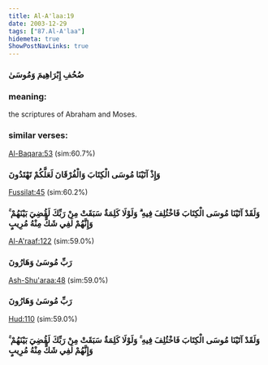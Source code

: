 ```yaml
---
title: Al-A'laa:19
date: 2003-12-29
tags: ["87.Al-A'laa"]
hidemeta: true 
ShowPostNavLinks: true 
---
```

### صُحُفِ إِبْرَاهِيمَ وَمُوسَىٰ
### meaning: 
the scriptures of Abraham and Moses.
### similar verses: 

[Al-Baqara:53](/2/53) (sim:60.7%)

### وَإِذْ آتَيْنَا مُوسَى الْكِتَابَ وَالْفُرْقَانَ لَعَلَّكُمْ تَهْتَدُونَ

[Fussilat:45](/41/45) (sim:60.2%)

### وَلَقَدْ آتَيْنَا مُوسَى الْكِتَابَ فَاخْتُلِفَ فِيهِ ۗ وَلَوْلَا كَلِمَةٌ سَبَقَتْ مِنْ رَبِّكَ لَقُضِيَ بَيْنَهُمْ ۚ وَإِنَّهُمْ لَفِي شَكٍّ مِنْهُ مُرِيبٍ

[Al-A'raaf:122](/7/122) (sim:59.0%)

### رَبِّ مُوسَىٰ وَهَارُونَ

[Ash-Shu'araa:48](/26/48) (sim:59.0%)

### رَبِّ مُوسَىٰ وَهَارُونَ

[Hud:110](/11/110) (sim:59.0%)

### وَلَقَدْ آتَيْنَا مُوسَى الْكِتَابَ فَاخْتُلِفَ فِيهِ ۚ وَلَوْلَا كَلِمَةٌ سَبَقَتْ مِنْ رَبِّكَ لَقُضِيَ بَيْنَهُمْ ۚ وَإِنَّهُمْ لَفِي شَكٍّ مِنْهُ مُرِيبٍ

